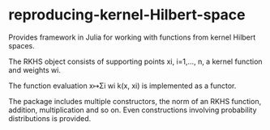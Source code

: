 # reproducing-kernel-Hilbert-space

Provides framework in Julia for working with functions from kernel Hilbert spaces.

The RKHS object consists of supporting points xi, i=1,..., n, a kernel function and weights wi.

The function evaluation x↦Σi  wi k(x, xi) is implemented as a functor.

The package includes multiple constructors, the norm of an RKHS function, addition, multiplication and so on. Even constructions involving probability distributions is provided.
